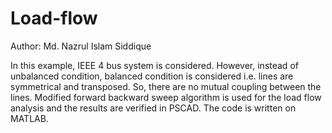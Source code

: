 # Load-flow
Author: Md. Nazrul Islam Siddique

In this example, IEEE 4 bus system is considered. However, instead of unbalanced condition, balanced condition is considered i.e. lines are symmetrical and transposed. So, there are no mutual coupling between the lines. Modified forward backward sweep algorithm is used for the load flow analysis and the results are verified in PSCAD. The code is written on MATLAB. 
